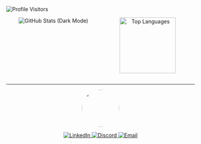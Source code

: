 ![Profile Visitors](https://visitor-badge.glitch.me/badge?page_id=Marciustech&left_color=green&right_color=red)

<div align="center">
  <div style="display: flex; justify-content: space-between;">
    <div style="flex: 1;">
      <img src="https://github-readme-stats.vercel.app/api?username=Marciustech&show_icons=true&theme=tokyonight" alt="GitHub Stats (Dark Mode)" />
    </div>
    <div style="flex: 1;">
      <a href="https://github.com/Marciustech/convoychat">
        <img height="150" src="https://github-readme-stats.vercel.app/api/top-langs?username=Marciustech&theme=tokyonight&layout=compact&langs_count=8&card_width=320" alt="Top Languages" />
      </a>
    </div>
  </div>
</div>


<div align="center">
  <h2> </h2>
  <hr>

[<img src="https://github.com/Marciustech.png" width="100" height="100" style="border-radius: 50%;">](https://github.com/Marciustech)

</div>

<div align="center">
  <a href="https://www.linkedin.com/in/marcius-silva">
    <img src="https://img.shields.io/badge/-Linkedin-0e76a8?style=flat&labelColor=0e76a8&logo=linkedin&logoColor=white" alt="LinkedIn" />
  </a>
  <a href="https://discordapp.com/users/830431949671104582">
    <img src="https://img.shields.io/badge/-Discord-7289DA?style=flat&labelColor=7289DA&logo=discord&logoColor=white" alt="Discord" />
  </a>
  <a href="mailto:mcmrcs@pm.me">
    <img src="https://img.shields.io/badge/-Email-6600cc?style=flat&labelColor=6600cc&logo=protonmail&logoColor=white" alt="Email" />
  </a>
</div>
